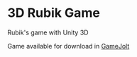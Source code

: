 # 3D Rubik Game
Rubik's game with Unity 3D

Game available for download in [GameJolt](https://gamejolt.com/games/rubikscube/562096)
